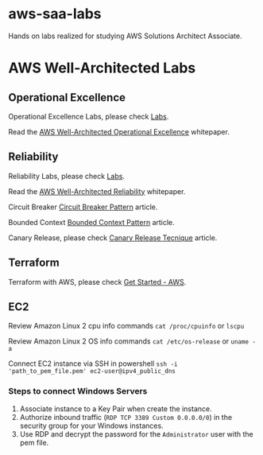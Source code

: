 # aws-saa-labs

Hands on labs realized for studying AWS Solutions Architect Associate.

# AWS Well-Architected Labs

## Operational Excellence

Operational Excellence Labs, please check [Labs](https://www.wellarchitectedlabs.com/operational-excellence/).

Read the [AWS Well-Architected Operational Excellence](https://docs.aws.amazon.com/wellarchitected/latest/operational-excellence-pillar/wellarchitected-operational-excellence-pillar.pdf) whitepaper.

## Reliability

Reliability Labs, please check [Labs](https://www.wellarchitectedlabs.com/reliability/).

Read the [AWS Well-Architected Reliability](https://docs.aws.amazon.com/wellarchitected/latest/reliability-pillar/welcome.html) whitepaper.

Circuit Breaker [Circuit Breaker Pattern](https://martinfowler.com/bliki/CircuitBreaker.html) article.

Bounded Context [Bounded Context Pattern](https://martinfowler.com/bliki/BoundedContext.html) article.

Canary Release, please check [Canary Release Tecnique](https://martinfowler.com/bliki/CanaryRelease.html) article.

## Terraform

Terraform with AWS, please check [Get Started - AWS](https://learn.hashicorp.com/collections/terraform/aws-get-started).

## EC2
Review Amazon Linux 2 cpu info commands `cat /proc/cpuinfo` or `lscpu`

Review Amazon Linux 2 OS info commands `cat /etc/os-release` or `uname -a`

Connect EC2 instance via SSH in powershell `ssh -i 'path_to_pem_file.pem' ec2-user@ipv4_public_dns`

### Steps to connect Windows Servers
1. Associate instance to a Key Pair when create the instance.
2. Authorize inbound traffic (`RDP TCP 3389 Custom 0.0.0.0/0`) in the security group for your Windows instances.
3. Use RDP and decrypt the password for the `Administrator` user with the pem file.